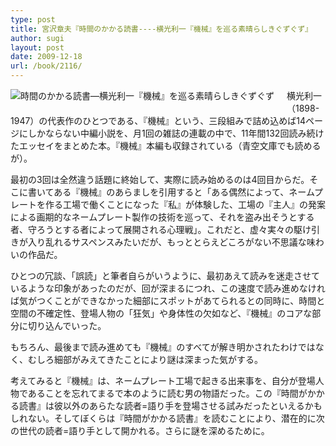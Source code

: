 ```yaml
---
type: post
title: 宮沢章夫『時間のかかる読書----横光利一『機械』を巡る素晴らしきぐずぐず』
author: sugi
layout: post
date: 2009-12-18
url: /book/2116/
---
```

<a href="http://www.amazon.co.jp/exec/obidos/ASIN/4309019447/chezsugi-22/ref=nosim/" onclick="_gaq.push(['_trackEvent', 'outbound-article', 'http://www.amazon.co.jp/exec/obidos/ASIN/4309019447/chezsugi-22/ref=nosim/', '']);" name="amazletlink" target="_blank"><img src="http://i0.wp.com/ecx.images-amazon.com/images/I/51JX70JqBLL._SL160_.jpg?w=660" alt="時間のかかる読書―横光利一『機械』を巡る素晴らしきぐずぐず" class="alignleft" style="float: left; margin: 0 20px 20px 0;" data-recalc-dims="1" /></a>

横光利一（1898-1947）の代表作のひとつである、『機械』という、三段組みで詰め込めば14ページにしかならない中編小説を、月1回の雑誌の連載の中で、11年間132回読み続けたエッセイをまとめた本。『機械』本編も収録されている（青空文庫でも読めるが）。

最初の3回は全然違う話題に終始して、実際に読み始めるのは4回目からだ。そこに書いてある『機械』のあらましを引用すると「ある偶然によって、ネームプレートを作る工場で働くことになった『私』が体験した、工場の『主人』の発案による画期的なネームプレート製作の技術を巡って、それを盗み出そうとする者、守ろうとする者によって展開される心理戦」。これだと、虚々実々の駆け引きが入り乱れるサスペンスみたいだが、もっととらえどころがない不思議な味わいの作品だ。

ひとつの冗談、「誤読」と筆者自らがいうように、最初あえて読みを迷走させているような印象があったのだが、回が深まるにつれ、この速度で読み進めなければ気がつくことができなかった細部にスポットがあてられるとの同時に、時間と空間の不確定性、登場人物の「狂気」や身体性の欠如など、『機械』のコアな部分に切り込んでいった。

もちろん、最後まで読み進めても『機械』のすべてが解き明かされたわけではなく、むしろ細部がみえてきたことにより謎は深まった気がする。

考えてみると『機械』は、ネームプレート工場で起きる出来事を、自分が登場人物であることを忘れてまるで本のように読む男の物語だった。この『時間がかかる読書』は彼以外のあらたな読者=語り手を登場させる試みだったといえるかもしれない。そしてぼくらは『時間がかかる読書』を読むことにより、潜在的に次の世代の読者=語り手として開かれる。さらに謎を深めるために。

